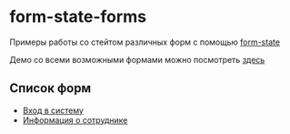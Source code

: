 # form-state-forms

Примеры работы cо стейтом различных форм с помощью [form-state](https://github.com/balance-pl/form-state)

Демо со всеми возможными формами можно посмотреть [здесь](https://balance-pl.github.io/form-state-forms/)

## Список форм

- [Вход в систему](https://github.com/balance-pl/form-state-forms/tree/main/src/forms/LoginForm)
- [Информация о сотруднике](https://github.com/balance-pl/form-state-forms/tree/main/src/forms/EmployeeInfoForm)
